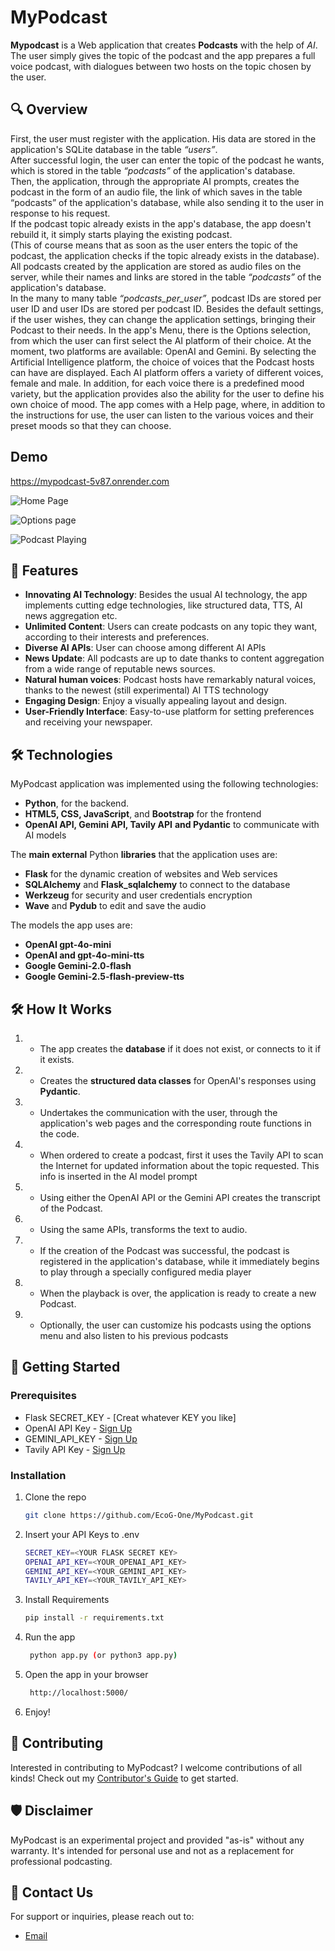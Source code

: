 # MyPodcast
**Mypodcast** is a Web application that creates **Podcasts** with the help of *AI*.  
The user simply gives the topic of the podcast and the app prepares a full voice podcast, with dialogues between two hosts on the topic chosen by the user.  


## 🔍 Overview

First, the user must register with the application. His data are stored in the application's SQLite database in the table *“users”*.  
After successful login, the user can enter the topic of the podcast he wants, which is stored in the table *“podcasts”* of the application's database.  
Then, the application, through the appropriate AI prompts, creates the podcast in the form of an audio file, the link of which saves in the table “podcasts” of the application's database, while also sending it to the user in response to his request.  
If the podcast topic already exists in the app's database, the app doesn't rebuild it, it simply starts playing the existing podcast.  
(This of course means that as soon as the user enters the topic of the podcast, the application checks if the topic already exists in the database).  
All podcasts created by the application are stored as audio files on the server, while their names and links are stored in the table *“podcasts”* of the application's database.  
In the many to many table *“podcasts_per_user”*, podcast IDs are stored per user ID and user IDs are stored per podcast ID.
Besides the default settings, if the user wishes, they can change the application settings, bringing their Podcast to their needs. 
In the app's Menu, there is the Options selection, from which the user can first select the AI platform of their choice. At the moment, two platforms are available: OpenAI and Gemini. 
By selecting the Artificial Intelligence platform, the choice of voices that the Podcast hosts can have are displayed. Each AI platform offers a variety of different voices, female and male. In addition, for each voice there is a predefined mood  variety, but the application provides also the ability for the user to define his own choice of mood. 
The app comes with a Help page, where, in addition to the instructions for use, the user can listen to the various voices and their preset moods so that they can choose.


## Demo
https://mypodcast-5v87.onrender.com

![Home Page](https://github.com/user-attachments/assets/42da646c-8726-4f8f-8f56-3836673b73bc)

![Options page](https://github.com/user-attachments/assets/900acb86-f41a-4d57-8539-c4437ba8e6df)

![Podcast Playing](https://github.com/user-attachments/assets/088f85f1-9295-4443-96ec-1835e26cdf4d)


## 🌟 Features

- **Innovating AI Technology**: Besides the usual AI technology, the app implements cutting edge technologies, like structured data, TTS, AI news aggregation etc.
- **Unlimited Content**: Users can create podcasts on any topic they want, according to their interests and preferences.
- **Diverse AI APIs**: User can choose among different AI APIs
- **News Update**: All podcasts are up to date thanks to content aggregation from a wide range of reputable news sources.
- **Natural human voices**: Podcast hosts have remarkably natural voices, thanks to the newest (still experimental) AI TTS technology
- **Engaging Design**: Enjoy a visually appealing layout and design.
- **User-Friendly Interface**: Easy-to-use platform for setting preferences and receiving your newspaper.

## 🛠️ Technologies

MyPodcast application was implemented using the following technologies:
- **Python**, for the backend.
- **HTML5, CSS, JavaScript**, and **Bootstrap** for the frontend
- **OpenAI API, Gemini API, Tavily API** **and Pydantic** to communicate with AI models

The **main external** Python **libraries** that the application uses are:
- **Flask** for the dynamic creation of websites and Web services
- **SQLAlchemy** and **Flask_sqlalchemy** to connect to the database
- **Werkzeug** for security and user credentials encryption
- **Wave** and **Pydub** to edit and save the audio

The models the app uses are:
- **OpenAI gpt-4o-mini**
- **OpenAI and gpt-4o-mini-tts**
- **Google Gemini-2.0-flash**
- **Google Gemini-2.5-flash-preview-tts**


## 🛠️ How It Works

1. * The app creates the **database** if it does not exist, or connects to it if it exists.
2. * Creates the **structured data classes** for OpenAI's responses using **Pydantic**.
3. * Undertakes the communication with the user, through the application's web pages and the corresponding route functions in the code. 
4. * When ordered to create a podcast, first it uses the Tavily API to scan the Internet for updated information about the topic requested. This info is inserted in the AI model prompt
5. * Using either the OpenAI API or the Gemini API creates the transcript of the Podcast. 
6. * Using the same APIs, transforms the text to audio.
7. * If the creation of the Podcast was successful, the podcast is registered in the application's database, while it immediately begins to play through a specially configured media player
8. * When the playback is over, the application is ready to create a new Podcast. 
9. * Optionally, the user can customize his podcasts using the options menu and also listen to his previous podcasts 


## 🚀 Getting Started

### Prerequisites

- Flask SECRET_KEY - [Creat whatever KEY you like]
- OpenAI API Key - [Sign Up](https://platform.openai.com/)
- GEMINI_API_KEY - [Sign Up](https://aistudio.google.com/app/apikey)
- Tavily API Key - [Sign Up](https://tavily.com/)

### Installation

1. Clone the repo
   ```sh
   git clone https://github.com/EcoG-One/MyPodcast.git
    ```
2. Insert your API Keys to .env
   ```sh
   SECRET_KEY=<YOUR FLASK SECRET KEY>
   OPENAI_API_KEY=<YOUR_OPENAI_API_KEY>
   GEMINI_API_KEY=<YOUR_GEMINI_API_KEY>
   TAVILY_API_KEY=<YOUR_TAVILY_API_KEY>
    ```
3. Install Requirements
   ```sh
   pip install -r requirements.txt
   ```
4. Run the app
   ```sh
    python app.py (or python3 app.py)
    ```
5. Open the app in your browser
   ```sh
    http://localhost:5000/
    ```
6. Enjoy!

## 🤝 Contributing

Interested in contributing to MyPodcast? I welcome contributions of all kinds! Check out my [Contributor's Guide](CONTRIBUTING.md) to get started.


## 🛡️ Disclaimer

MyPodcast is an experimental project and provided "as-is" without any warranty. It's intended for personal use and not as a replacement for professional podcasting.

## 📩 Contact Us

For support or inquiries, please reach out to:

- [Email](mailto:ecog@outlook.de)

